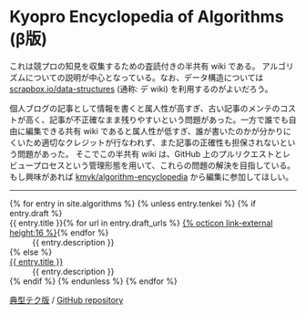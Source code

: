 # Kyopro Encyclopedia of Algorithms (β版)

これは競プロの知見を収集するための査読付きの半共有 wiki である。
アルゴリズムについての説明が中心となっている。なお、データ構造については [scrapbox.io/data-structures](https://scrapbox.io/data-structures/) (通称: デ wiki) を利用するのがよいだろう。

個人ブログの記事として情報を書くと属人性が高すぎ、古い記事のメンテのコストが高く、記事が不正確なまま残りやすいという問題があった。一方で誰でも自由に編集できる共有 wiki であると属人性が低すぎ、誰が書いたのかが分かりにくいため適切なクレジットが行なわれず、また記事の正確性も担保されないという問題があった。
そこでこの半共有 wiki は、GitHub 上のプルリクエストとレビュープロセスという管理形態を用いて、これらの問題の解決を目指している。
もし興味があれば [kmyk/algorithm-encyclopedia](https://github.com/kmyk/algorithm-encyclopedia) から編集に参加してほしい。

<hr>

<dl>
{% for entry in site.algorithms %}
    {% unless entry.tenkei %}
        {% if entry.draft %}
            <dt>{{ entry.title }}{% for url in entry.draft_urls %} <a href="{{ url }}" class="link-external">{% octicon link-external height:16 %}</a>{% endfor %}</dt>
            <dd>{{ entry.description }}</dd>
        {% else %}
            <dt><a href="{{ entry.url | absolute_url }}">{{ entry.title }}</a></dt>
            <dd>{{ entry.description }}</dd>
        {% endif %}
    {% endunless %}
{% endfor %}
</dl>

<div class="footer-links">
    <a href="{{ "/tenkei" | absolute_url }}">典型テク版</a> /
    <a href="{{ site.github.repository_url }}">GitHub repository</a>
</div>
